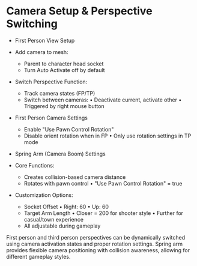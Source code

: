 # Camera Setup & Perspective Switching

* First Person View Setup
 * Add camera to mesh:
   - Parent to character head socket
   - Turn Auto Activate off by default

 * Switch Perspective Function:
   - Track camera states (FP/TP)
   - Switch between cameras:
     • Deactivate current, activate other
     • Triggered by right mouse button

 * First Person Camera Settings
   - Enable "Use Pawn Control Rotation"
   - Disable orient rotation when in FP
     • Only use rotation settings in TP mode

* Spring Arm (Camera Boom) Settings
 * Core Functions:
   - Creates collision-based camera distance
   - Rotates with pawn control
     • "Use Pawn Control Rotation" = true

 * Customization Options:
   - Socket Offset
     • Right: 60
     • Up: 60
   - Target Arm Length
     • Closer = 200 for shooter style
     • Further for casual/town experience
   - All adjustable during gameplay

First person and third person perspectives can be dynamically switched using camera activation states and proper rotation settings. Spring arm provides flexible camera positioning with collision awareness, allowing for different gameplay styles.
